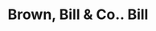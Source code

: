 ---
doi: 10.7916/D88K8N5H
date_other: '1874'
date_other_textual: '1874'
form: printed ephemera
genre:
- Invoices
name:
- Brown, Bill & Co.
object_in_context_url: https://biggert.cul.columbia.edu/items/view/ave_biggert_01175
subject_hierarchical_geographic:
- Ogdensburg, New York, United States
subject_name:
- Brown, Bill & Co.
title: Brown, Bill & Co.. Bill
sort_title: Brown, Bill & Co.. Bill
call_number: ave_biggert_01175
coordinates:
- 44.7,-75.48333333333333
pid: ave_biggert_01175
identifiers: ave_biggert_01175
thumbnail: https://derivativo-1.library.columbia.edu/iiif/2/ldpd:343399/full/!256,256/0/native.jpg
permalink: /biggert/ave_biggert_01175/
layout: iiif-image-page
---